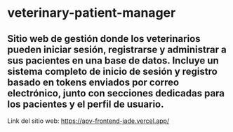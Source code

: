 # veterinary-patient-manager

## Sitio web de gestión donde los veterinarios pueden iniciar sesión, registrarse y administrar a sus pacientes en una base de datos. Incluye un sistema completo de inicio de sesión y registro basado en tokens enviados por correo electrónico, junto con secciones dedicadas para los pacientes y el perfil de usuario.

Link del sitio web: https://apv-frontend-jade.vercel.app/
